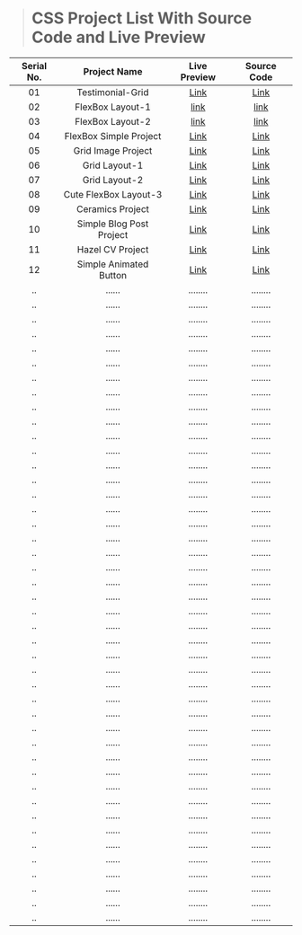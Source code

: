 > # CSS Project List With Source Code and Live Preview

| Serial No. |       Project Name       |                      Live Preview                       |                                                    Source Code                                                    |
| :--------: | :----------------------: | :-----------------------------------------------------: | :---------------------------------------------------------------------------------------------------------------: |
|     01     |     Testimonial-Grid     |    [Link](https://1-testimonial-basic.netlify.app/)     |                 [Link](https://github.com/Mr-Anik1/HTML-CSS/tree/master/css/test/grid/project-2)                  |
|     02     |     FlexBox Layout-1     |      [link](https://flexbox-layout-1.netlify.app/)      |                [link](https://github.com/Mr-Anik1/HTML-CSS/tree/master/css/test/flexBox/flexBox-1)                |
|     03     |     FlexBox Layout-2     |      [link](https://flexbox-layout-2.netlify.app/)      |        [link](https://github.com/Mr-Anik1/HTML-CSS/tree/master/css/test/flexBox/Layout%20Design/structer)         |
|     04     |  FlexBox Simple Project  |   [Link](https://flexbox-simple-project.netlify.app/)   |             [Link](https://github.com/Mr-Anik1/HTML-CSS/tree/master/css/test/flexBox/Layout%20Design)             |
|     05     |    Grid Image Project    |     [Link](https://grid-image-project.netlify.app/)     |             [Link](https://github.com/Mr-Anik1/HTML-CSS/tree/master/css/test/grid/project-1-imgSite)              |
|     06     |      Grid Layout-1       |    [Link](https://basic-grid-layout-1.netlify.app/)     |         [Link](https://github.com/Mr-Anik1/HTML-CSS/tree/master/css/test/grid/grid-layout/grid-layout-1)          |
|     07     |      Grid Layout-2       |    [Link](https://basic-grid-layout-2.netlify.app/)     |         [Link](https://github.com/Mr-Anik1/HTML-CSS/tree/master/css/test/grid/grid-layout/grid-layout-2)          |
|     08     |  Cute FlexBox Layout-3   |      [Link](https://flexbox-layout-3.netlify.app/)      | [Link](https://github.com/Mr-Anik1/HTML-CSS/tree/master/css/test/flexBox/Cute%20Flexbox%20Layout-3%20with%20sass) |
|     09     |     Ceramics Project     |        [Link](https://css-ceramics.netlify.app/)        |    [Link](https://github.com/Mr-Anik1/HTML-CSS/tree/master/css/Instructor-colt/1.Projects/1.Ceramics_Project)     |
|     10     | Simple Blog Post Project |    [Link](https://css-simple-blog-post.netlify.app/)    |    [Link](https://github.com/Mr-Anik1/HTML-CSS/tree/master/css/Instructor-colt/1.Projects/2.Blog_Post_Project)    |
|     11     |     Hazel CV Project     |    [Link](https://css-hazel-cv-project.netlify.app/)    |    [Link](https://github.com/Mr-Anik1/HTML-CSS/tree/master/css/Instructor-colt/1.Projects/3.Hazel_CV_Project)     |
|     12     |  Simple Animated Button  | [Link](https://css-simple-animated-button.netlify.app/) | [Link](https://github.com/Mr-Anik1/HTML-CSS/tree/master/css/Instructor-colt/Transitions_and_Transforms/exercise)  |
|     ..     |          ......          |                        ........                         |                                                     ........                                                      |
|     ..     |          ......          |                        ........                         |                                                     ........                                                      |
|     ..     |          ......          |                        ........                         |                                                     ........                                                      |
|     ..     |          ......          |                        ........                         |                                                     ........                                                      |
|     ..     |          ......          |                        ........                         |                                                     ........                                                      |
|     ..     |          ......          |                        ........                         |                                                     ........                                                      |
|     ..     |          ......          |                        ........                         |                                                     ........                                                      |
|     ..     |          ......          |                        ........                         |                                                     ........                                                      |
|     ..     |          ......          |                        ........                         |                                                     ........                                                      |
|     ..     |          ......          |                        ........                         |                                                     ........                                                      |
|     ..     |          ......          |                        ........                         |                                                     ........                                                      |
|     ..     |          ......          |                        ........                         |                                                     ........                                                      |
|     ..     |          ......          |                        ........                         |                                                     ........                                                      |
|     ..     |          ......          |                        ........                         |                                                     ........                                                      |
|     ..     |          ......          |                        ........                         |                                                     ........                                                      |
|     ..     |          ......          |                        ........                         |                                                     ........                                                      |
|     ..     |          ......          |                        ........                         |                                                     ........                                                      |
|     ..     |          ......          |                        ........                         |                                                     ........                                                      |
|     ..     |          ......          |                        ........                         |                                                     ........                                                      |
|     ..     |          ......          |                        ........                         |                                                     ........                                                      |
|     ..     |          ......          |                        ........                         |                                                     ........                                                      |
|     ..     |          ......          |                        ........                         |                                                     ........                                                      |
|     ..     |          ......          |                        ........                         |                                                     ........                                                      |
|     ..     |          ......          |                        ........                         |                                                     ........                                                      |
|     ..     |          ......          |                        ........                         |                                                     ........                                                      |
|     ..     |          ......          |                        ........                         |                                                     ........                                                      |
|     ..     |          ......          |                        ........                         |                                                     ........                                                      |
|     ..     |          ......          |                        ........                         |                                                     ........                                                      |
|     ..     |          ......          |                        ........                         |                                                     ........                                                      |
|     ..     |          ......          |                        ........                         |                                                     ........                                                      |
|     ..     |          ......          |                        ........                         |                                                     ........                                                      |
|     ..     |          ......          |                        ........                         |                                                     ........                                                      |
|     ..     |          ......          |                        ........                         |                                                     ........                                                      |
|     ..     |          ......          |                        ........                         |                                                     ........                                                      |
|     ..     |          ......          |                        ........                         |                                                     ........                                                      |
|     ..     |          ......          |                        ........                         |                                                     ........                                                      |
|     ..     |          ......          |                        ........                         |                                                     ........                                                      |
|     ..     |          ......          |                        ........                         |                                                     ........                                                      |
|     ..     |          ......          |                        ........                         |                                                     ........                                                      |
|     ..     |          ......          |                        ........                         |                                                     ........                                                      |
|     ..     |          ......          |                        ........                         |                                                     ........                                                      |
|     ..     |          ......          |                        ........                         |                                                     ........                                                      |
|     ..     |          ......          |                        ........                         |                                                     ........                                                      |
|     ..     |          ......          |                        ........                         |                                                     ........                                                      |
